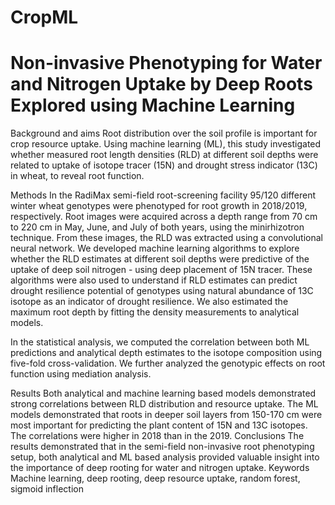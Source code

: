 # CropML
# Non-invasive Phenotyping for Water and Nitrogen Uptake by Deep Roots Explored using Machine Learning
Background and aims
Root distribution over the soil profile is important for crop resource uptake. Using machine learning (ML), this study investigated whether measured root length densities (RLD) at different soil depths were related to uptake of isotope tracer (15N) and drought stress indicator (13C) in wheat, to reveal root function. 

Methods
In the RadiMax semi-field root-screening facility 95/120 different winter wheat genotypes were phenotyped for root growth in 2018/2019, respectively. Root images were acquired across a depth range from 70 cm to 220 cm in May, June, and July of both years, using the minirhizotron technique. From these images, the RLD was extracted using a convolutional neural network. We developed machine learning algorithms to explore whether the RLD estimates at different soil depths were predictive of the uptake of deep soil nitrogen - using deep placement of 15N tracer. These algorithms were also used to understand if RLD estimates can predict drought resilience potential of genotypes using natural abundance of 13C isotope as an indicator of drought resilience. We also estimated the maximum root depth by fitting the density measurements to analytical models. 

In the statistical analysis, we computed the correlation between both ML predictions and analytical depth estimates to the isotope composition using five-fold cross-validation. We further analyzed the genotypic effects on root function using mediation analysis. 

Results
Both analytical and machine learning based models demonstrated strong correlations between RLD distribution and resource uptake. The ML models demonstrated that roots in deeper soil layers from 150-170 cm were most important for predicting the plant content of 15N and 13C isotopes. The correlations were higher in 2018 than in the 2019. 
Conclusions
The results demonstrated that in the semi-field non-invasive root phenotyping setup, both analytical and ML based analysis provided valuable insight into the importance of deep rooting for water and nitrogen uptake. 
Keywords
Machine learning, deep rooting, deep resource uptake, random forest, sigmoid inflection



